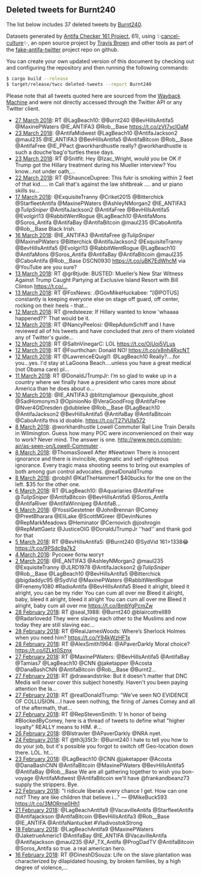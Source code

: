 ## Deleted tweets for Burnt240

The list below includes 37 deleted tweets by
[Burnt240](https://twitter.com/Burnt240).



Datasets generated by [Antifa Checker 161 Project](https://twitter.com/antifacheck161), 61), using ✨[cancel-culture](https://github.com/travisbrown/cancel-culture)✨, an open source project by 
[Travis Brown](https://twitter.com/travisbrown) and other tools as part of the 
[fake-antifa-twitter](https://github.com/antifacheck161/fake-antifa-twitter) project repo on github.

You can create your own updated version of this document by checking out and configuring the
repository and then running the following commands:

```bash
$ cargo build --release
$ target/release/twcc deleted-tweets --report Burnt240
```

Please note that all tweets quoted here are sourced from the
[Wayback Machine](https://web.archive.org) and were not directly accessed through the Twitter API or
any Twitter client.

* [27 March 2018](https://web.archive.org/web/20180327004618/https://twitter.com/Burnt240/status/978432993298706432): RT @LagBeach10: @Burnt240 @BevHillsAntifa5 @MaxinePWaters @IE_ANTIFA3 @Rob__Base  https://t.co/zVt7vclOaM <!--978432993298706432-->
* [23 March 2018](https://web.archive.org/web/20180323220122/https://twitter.com/Burnt240/status/977304322852773895): @AntifaMidwest @LagBeach10 @AntifaJackson2 @maul235 @IE_ANTIFA3 @BevHillsAntifa5 @AntifaBitcoin @Rob__Base @AntifaFree @IE_PPact @workhardhustle really? @workhardhustle is such a douche'bag'o'turtles these days. <!--977304322852773895-->
* [23 March 2018](https://web.archive.org/web/20180323032704/https://twitter.com/Burnt240/status/977023900071661568): RT @Snitfit: Hey @Izac_Wright, would you be OK if Trump got the Hillary treatment during his Mueller interview? You know...not under oath,… <!--977023900071661568-->
* [22 March 2018](https://web.archive.org/web/20180322054423/https://twitter.com/Burnt240/status/976696069097775104): RT @ShaunceDupree: This fukr is smoking within 2 feet of that kid..... in Cali that's against the law shitbreak .... and ur piano skills su… <!--976696069097775104-->
* [17 March 2018](https://web.archive.org/web/20180317171641/https://twitter.com/Burnt240/status/975058352760852480): @ExquisiteTranny @Criket2015 @Bitterchick @StarfleetAntifa @MaxinePWaters @AshleyNMorgan2 @IE_ANTIFA3 @_TulipSniper_ @AntifaJackson2 @AntifaFree @BevHillsAntifa5 @Evolgirl13 @RabbitWentRogue @LagBeach10 @AntifaMons @Soros_Antifa @AntifaBay @AntifaBitcoin @maul235 @CaboAntifa @Rob__Base Black Irish. <!--975058352760852480-->
* [16 March 2018](https://web.archive.org/web/20180316033047/https://twitter.com/Burnt240/status/974488120338108417): @IE_ANTIFA3 @AntifaFree @_TulipSniper_ @MaxinePWaters @Bitterchick @AntifaJackson2 @ExquisiteTranny @BevHillsAntifa5 @Evolgirl13 @RabbitWentRogue @LagBeach10 @AntifaMons @Soros_Antifa @AntifaBay @AntifaBitcoin @maul235 @CaboAntifa @Rob__Base DSCN0930 https://t.co/uBK7EdWhcM via @YouTube  are you sure? <!--974488120338108417-->
* [13 March 2018](https://web.archive.org/web/20180313211500/https://twitter.com/Burnt240/status/973668775659819008): RT @gr8tjude: BUSTED: Mueller’s New Star Witness Against Trump Caught Partying at Exclusive Island Resort with Bill Clinton   https://t.co/… <!--973668775659819008-->
* [13 March 2018](https://web.archive.org/web/20180313032640/https://twitter.com/Burnt240/status/973399920764997633): RT @FoxNews: .@GovMikeHuckabee: "[@POTUS] constantly is keeping everyone else on stage off guard, off center, rocking on their heels - that… <!--973399920764997633-->
* [12 March 2018](https://web.archive.org/web/20180312232226/https://twitter.com/Burnt240/status/973338457409048576): RT @redsteeze: If Hillary wanted to know 'whaaaa happened??' That would be it. <!--973338457409048576-->
* [12 March 2018](https://web.archive.org/web/20180312090001/https://twitter.com/Burnt240/status/973121423177904128): RT @NancyPeelosi: @RepAdumSchiff and I have reviewed all of his tweets and have concluded that zero of them violated any of Twitter's guide… <!--973121423177904128-->
* [12 March 2018](https://web.archive.org/web/20180312080742/https://twitter.com/Burnt240/status/973108257245024256): RT @SaltnVinegarC: LOL https://t.co/OjUoj5VLus <!--973108257245024256-->
* [12 March 2018](https://web.archive.org/web/20180312080726/https://twitter.com/Burnt240/status/973108190140358656): RT @Fourthchan: Donald NO! https://t.co/x8nh4RxcNT <!--973108190140358656-->
* [12 March 2018](https://web.archive.org/web/20180312023558/https://twitter.com/Burnt240/status/973024773830860800): RT @LawrenceEQuigl1: @LagBeach10 Really?....for you...yes. I'd stay at LaGoona Beach....unless you have a great medical (not Obama care) pl… <!--973024773830860800-->
* [11 March 2018](https://web.archive.org/web/20180311044909/https://twitter.com/Burnt240/status/972695902648455168): RT @DonaldJTrumpJr: I’m so glad to wake up in a country where we finally have a president who cares more about America than he does about o… <!--972695902648455168-->
* [10 March 2018](https://web.archive.org/web/20180310094952/https://twitter.com/Burnt240/status/972409192580550657): @IE_ANTIFA3 @blitznglamour @exquisite_ghost @SadHomonym3 @OpinionNo @VeraGoodFrog @AntifaFree @Nver4GtDresden @dublelee @Rob__Base @LagBeach10 @AntifaJackson2 @BevHillsAntifa5 @AntifaBay @AntifaBitcoin @CaboAntifa this id doable. https://t.co/T27VUIa572 <!--972409192580550657-->
* [ 8 March 2018](https://web.archive.org/web/20180308232029/https://twitter.com/Burnt240/status/971888405985550337): @workhardhustle  Lowell Commuter Rail Line Train Derails in Wilmington.  Guess how many POC were  inconvenienced on their way to work? Never mind. The answer is one.  http://www.necn.com/on-air/as-seen-on/Lowell-Commuter . <!--971888405985550337-->
* [ 8 March 2018](https://web.archive.org/web/20180308064929/https://twitter.com/Burnt240/status/971639021930721281): @ThomasSowell After #Newtown There is innocent ignorance and there is invincible, dogmatic and self-righteous ignorance. Every tragic mass shooting seems to bring out examples of both among gun control advocates. @realDonaldTrump <!--971639021930721281-->
* [ 8 March 2018](https://web.archive.org/web/20180308043425/https://twitter.com/Burnt240/status/971605031270182913): @robjh1 @KatTheHammer1 $40bucks for the one on the left. $35 for the other one. <!--971605031270182913-->
* [ 6 March 2018](https://web.archive.org/web/20180306021456/https://twitter.com/Burnt240/status/970845153413025797): RT @LagBeach10: @Aquariaries @AntifaFree @_TulipSniper_ @AntifaBitcoin @BevHillsAntifa5 @Soros_Antifa @AntifaRiver @AntifaWinnipeg @AntifaB… <!--970845153413025797-->
* [ 6 March 2018](https://web.archive.org/web/20180306002045/https://twitter.com/Burnt240/status/970816418240434178): @YossiGestetner @JohnBrennan @Comey @PreetBharara @EliLake @ScottMGreer @DevinNunes @RepMarkMeadows @Heminator @Cernovich @joshrogin @RepMattGaetz @JusticeOIG @DonaldJTrumpJr ''had'' and thank god for that <!--970816418240434178-->
* [ 5 March 2018](https://web.archive.org/web/20180305193934/https://twitter.com/Burnt240/status/970745656150253570): RT @BevHillsAntifa5: @Burnt240 @SydVid 161&gt;1338😂 https://t.co/9PSdc9a7k2 <!--970745656150253570-->
* [ 4 March 2018](https://web.archive.org/web/20180304003618/https://twitter.com/Burnt240/status/970095555786440705): Русские боты могут <!--970095555786440705-->
* [ 2 March 2018](https://web.archive.org/web/20180302021439/https://twitter.com/Burnt240/status/969395530659979265): @IE_ANTIFA3 @AshleyNMorgan2 @maul235 @ExquisiteTranny @JLRD1978 @AntifaJackson2 @_TulipSniper_ @Rob__Base @LagBeach10 @BevHillsAntifa5 @Bitterchick @bigdaddyc95 @SydVid @MaxinePWaters @RabbitWentRogue @Frenemy1080 #RadioAntifa  @BevHillsAntifa5   Bleed it alright, bleed it alright, you can be my rider You can cum all over me Bleed it alright, baby, bleed it alright, bleed it alright You can cum all over me Bleed it alright, baby cum all over me https://t.co/8mbYgPcmZw <!--969395530659979265-->
* [28 February 2018](https://web.archive.org/web/20180228234528/https://twitter.com/Burnt240/status/968995599558246400): RT @seal_1988: @Burnt240 @blaircottrell89 @Radarlovedd They were slaving each other to the Muslims and now today they are still slaving eac… <!--968995599558246400-->
* [28 February 2018](https://web.archive.org/web/20180228165133/https://twitter.com/Burnt240/status/968891434047860742): RT @RealJamesWoods: Where’s Sherlock Holmes when you need him?  https://t.co/Y94kWzHF1x <!--968891434047860742-->
* [28 February 2018](https://web.archive.org/web/20180228134552/https://twitter.com/Burnt240/status/968844705290182657): RT @AlexSmith1964: @APaverDarkly Moral choice? https://t.co/lZLkt0Sznx <!--968844705290182657-->
* [27 February 2018](https://web.archive.org/web/20180227224909/https://twitter.com/Burnt240/status/968619039139430401): RT @MaxinePWaters: @BevHillsAntifa5 @AntifaBay @Tamias7 @LagBeach10 @CNN @jaketapper @Acosta @DanaBashCNN @AntifaBitcoin @Rob__Base @Burnt2… <!--968619039139430401-->
* [27 February 2018](https://web.archive.org/web/20180227224647/https://twitter.com/Burnt240/status/968618443539931137): RT @drawandstrike: But it doesn't matter that DNC Media will *never* cover this subject honestly.  Haven't you been paying attention the la… <!--968618443539931137-->
* [27 February 2018](https://web.archive.org/web/20180227205335/https://twitter.com/Burnt240/status/968589955843969024): RT @realDonaldTrump: “We’ve seen NO EVIDENCE OF COLLUSION....I have seen nothing, the firing of James Comey and all of the aftermath, that… <!--968589955843969024-->
* [27 February 2018](https://web.archive.org/web/20180227061351/https://twitter.com/Burnt240/status/968368563701665796): RT @RepStevenSmith: 1/ In honor of being #BlockedByComey, here is a thread of tweets to define what "higher loyalty" REALLY means to HIM. #… <!--968368563701665796-->
* [26 February 2018](https://web.archive.org/web/20180226194821/https://twitter.com/Burnt240/status/968211151493492737): @Blstravler @APaverDarkly @NRA nyet. <!--968211151493492737-->
* [24 February 2018](https://web.archive.org/web/20180224080341/https://twitter.com/Burnt240/status/967309040559763456): RT @th3j35t3r: @Burnt240 I hate to tell you how to do your job, but it's possible you forgot to switch off Geo-location down there. LOL. ht… <!--967309040559763456-->
* [23 February 2018](https://web.archive.org/web/20180223214443/https://twitter.com/Burnt240/status/967153272506155008): @LagBeach10 @CNN @jaketapper @Acosta @DanaBashCNN @AntifaBitcoin @MaxinePWaters @BevHillsAntifa5 @AntifaBay @Rob__Base We are all gathering together to wish you bon-voyage  @AntifaMidwest  @AntifaBitcoin  we'll have @frankandbeanz73 supply the strippers. Bye. <!--967153272506155008-->
* [22 February 2018](https://web.archive.org/web/20180222170548/https://twitter.com/Burnt240/status/966720692967395328): "I ridicule liberals every chance I get.  How can one not?  They are like children that believe i..." — @MikeBuck593 https://t.co/3MORme0Hh1 <!--966720692967395328-->
* [21 February 2018](https://web.archive.org/web/20180221180415/https://twitter.com/Burnt240/status/966373014513291264): @LagBeachAntifa9 @VacavilleAntifa @StarfleetAntifa @Antifajackson @AntifaBitcoin @BevHillsAntifa3 @Rob__Base @IE_ANTIFA @AntifaNantucket #VladivostokStrong <!--966373014513291264-->
* [18 February 2018](https://web.archive.org/web/20180218015116/https://twitter.com/Burnt240/status/965040991634952192): @LagBeachAntifa9 @MaxinePWaters @JaketrueAmeric1 @AntifaBay @IE_ANTIFA @VacavilleAntifa @Antifajackson @maul235 @AF_TX_Antifa @ProgDadTV @AntifaBitcoin @Soros_Antifa so true. a real american hero. <!--965040991634952192-->
* [16 February 2018](https://web.archive.org/web/20180216140430/https://twitter.com/Burnt240/status/964500740147437568): RT @DineshDSouza: Life on the slave plantation was characterized by dilapidated housing, by broken families, by a high degree of violence,… <!--964500740147437568-->
